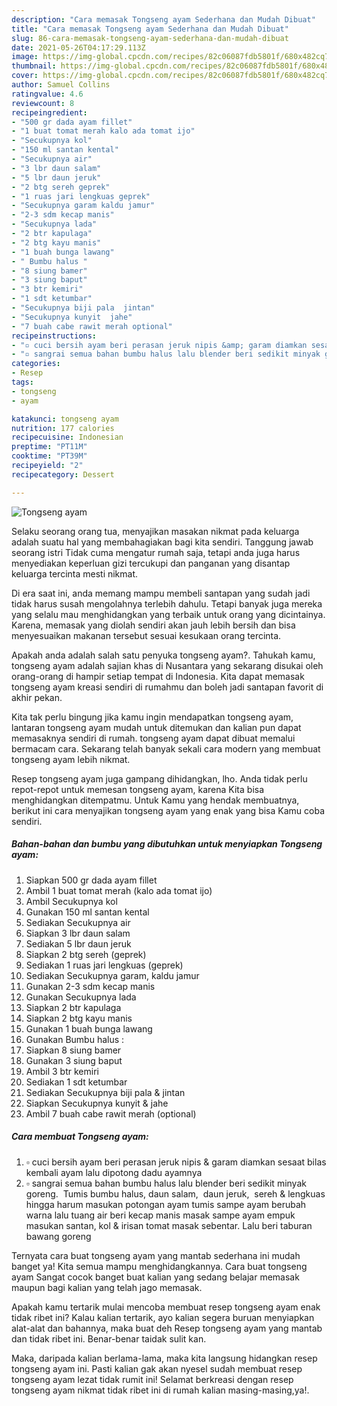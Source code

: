 ```yaml
---
description: "Cara memasak Tongseng ayam Sederhana dan Mudah Dibuat"
title: "Cara memasak Tongseng ayam Sederhana dan Mudah Dibuat"
slug: 86-cara-memasak-tongseng-ayam-sederhana-dan-mudah-dibuat
date: 2021-05-26T04:17:29.113Z
image: https://img-global.cpcdn.com/recipes/82c06087fdb5801f/680x482cq70/tongseng-ayam-foto-resep-utama.jpg
thumbnail: https://img-global.cpcdn.com/recipes/82c06087fdb5801f/680x482cq70/tongseng-ayam-foto-resep-utama.jpg
cover: https://img-global.cpcdn.com/recipes/82c06087fdb5801f/680x482cq70/tongseng-ayam-foto-resep-utama.jpg
author: Samuel Collins
ratingvalue: 4.6
reviewcount: 8
recipeingredient:
- "500 gr dada ayam fillet"
- "1 buat tomat merah kalo ada tomat ijo"
- "Secukupnya kol"
- "150 ml santan kental"
- "Secukupnya air"
- "3 lbr daun salam"
- "5 lbr daun jeruk"
- "2 btg sereh geprek"
- "1 ruas jari lengkuas geprek"
- "Secukupnya garam kaldu jamur"
- "2-3 sdm kecap manis"
- "Secukupnya lada"
- "2 btr kapulaga"
- "2 btg kayu manis"
- "1 buah bunga lawang"
- " Bumbu halus "
- "8 siung bamer"
- "3 siung baput"
- "3 btr kemiri"
- "1 sdt ketumbar"
- "Secukupnya biji pala  jintan"
- "Secukupnya kunyit  jahe"
- "7 buah cabe rawit merah optional"
recipeinstructions:
- "▫ cuci bersih ayam beri perasan jeruk nipis &amp; garam diamkan sesaat bilas kembali ayam lalu dipotong dadu ayamnya"
- "▫ sangrai semua bahan bumbu halus lalu blender beri sedikit minyak goreng.  Tumis bumbu halus, daun salam,  daun jeruk,  sereh &amp; lengkuas hingga harum masukan potongan ayam tumis sampe ayam berubah warna lalu tuang air beri kecap manis masak sampe ayam empuk masukan santan, kol &amp; irisan tomat masak sebentar. Lalu beri taburan bawang goreng"
categories:
- Resep
tags:
- tongseng
- ayam

katakunci: tongseng ayam 
nutrition: 177 calories
recipecuisine: Indonesian
preptime: "PT11M"
cooktime: "PT39M"
recipeyield: "2"
recipecategory: Dessert

---
```



![Tongseng ayam](https://img-global.cpcdn.com/recipes/82c06087fdb5801f/680x482cq70/tongseng-ayam-foto-resep-utama.jpg)

Selaku seorang orang tua, menyajikan masakan nikmat pada keluarga adalah suatu hal yang membahagiakan bagi kita sendiri. Tanggung jawab seorang istri Tidak cuma mengatur rumah saja, tetapi anda juga harus menyediakan keperluan gizi tercukupi dan panganan yang disantap keluarga tercinta mesti nikmat.

Di era  saat ini, anda memang mampu membeli santapan yang sudah jadi tidak harus susah mengolahnya terlebih dahulu. Tetapi banyak juga mereka yang selalu mau menghidangkan yang terbaik untuk orang yang dicintainya. Karena, memasak yang diolah sendiri akan jauh lebih bersih dan bisa menyesuaikan makanan tersebut sesuai kesukaan orang tercinta. 



Apakah anda adalah salah satu penyuka tongseng ayam?. Tahukah kamu, tongseng ayam adalah sajian khas di Nusantara yang sekarang disukai oleh orang-orang di hampir setiap tempat di Indonesia. Kita dapat memasak tongseng ayam kreasi sendiri di rumahmu dan boleh jadi santapan favorit di akhir pekan.

Kita tak perlu bingung jika kamu ingin mendapatkan tongseng ayam, lantaran tongseng ayam mudah untuk ditemukan dan kalian pun dapat memasaknya sendiri di rumah. tongseng ayam dapat dibuat memalui bermacam cara. Sekarang telah banyak sekali cara modern yang membuat tongseng ayam lebih nikmat.

Resep tongseng ayam juga gampang dihidangkan, lho. Anda tidak perlu repot-repot untuk memesan tongseng ayam, karena Kita bisa menghidangkan ditempatmu. Untuk Kamu yang hendak membuatnya, berikut ini cara menyajikan tongseng ayam yang enak yang bisa Kamu coba sendiri.

<!--inarticleads1-->

##### Bahan-bahan dan bumbu yang dibutuhkan untuk menyiapkan Tongseng ayam:

1. Siapkan 500 gr dada ayam fillet
1. Ambil 1 buat tomat merah (kalo ada tomat ijo)
1. Ambil Secukupnya kol
1. Gunakan 150 ml santan kental
1. Sediakan Secukupnya air
1. Siapkan 3 lbr daun salam
1. Sediakan 5 lbr daun jeruk
1. Siapkan 2 btg sereh (geprek)
1. Sediakan 1 ruas jari lengkuas (geprek)
1. Sediakan Secukupnya garam, kaldu jamur
1. Gunakan 2-3 sdm kecap manis
1. Gunakan Secukupnya lada
1. Siapkan 2 btr kapulaga
1. Siapkan 2 btg kayu manis
1. Gunakan 1 buah bunga lawang
1. Gunakan  Bumbu halus :
1. Siapkan 8 siung bamer
1. Gunakan 3 siung baput
1. Ambil 3 btr kemiri
1. Sediakan 1 sdt ketumbar
1. Sediakan Secukupnya biji pala &amp; jintan
1. Siapkan Secukupnya kunyit &amp; jahe
1. Ambil 7 buah cabe rawit merah (optional)




<!--inarticleads2-->

##### Cara membuat Tongseng ayam:

1. ▫ cuci bersih ayam beri perasan jeruk nipis &amp; garam diamkan sesaat bilas kembali ayam lalu dipotong dadu ayamnya
1. ▫ sangrai semua bahan bumbu halus lalu blender beri sedikit minyak goreng.  Tumis bumbu halus, daun salam,  daun jeruk,  sereh &amp; lengkuas hingga harum masukan potongan ayam tumis sampe ayam berubah warna lalu tuang air beri kecap manis masak sampe ayam empuk masukan santan, kol &amp; irisan tomat masak sebentar. Lalu beri taburan bawang goreng




Ternyata cara buat tongseng ayam yang mantab sederhana ini mudah banget ya! Kita semua mampu menghidangkannya. Cara buat tongseng ayam Sangat cocok banget buat kalian yang sedang belajar memasak maupun bagi kalian yang telah jago memasak.

Apakah kamu tertarik mulai mencoba membuat resep tongseng ayam enak tidak ribet ini? Kalau kalian tertarik, ayo kalian segera buruan menyiapkan alat-alat dan bahannya, maka buat deh Resep tongseng ayam yang mantab dan tidak ribet ini. Benar-benar taidak sulit kan. 

Maka, daripada kalian berlama-lama, maka kita langsung hidangkan resep tongseng ayam ini. Pasti kalian gak akan nyesel sudah membuat resep tongseng ayam lezat tidak rumit ini! Selamat berkreasi dengan resep tongseng ayam nikmat tidak ribet ini di rumah kalian masing-masing,ya!.

